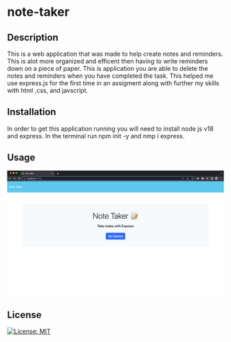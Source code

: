 # note-taker

## Description 
This is a web application that was made to help create notes and reminders. This is alot more organized and efficent then having to write reminders down on a piece of paper. This is application you are able to delete the notes and reminders when you have completed the task. This helped me use express.js for the first time in an assigment along with further my skills with html ,css, and javscript.

## Installation 
In order to get this application running you will need to install node js v18 and express. 
In the terminal run npm init -y and nmp i express.

## Usage

<img src="https://github.com/jtpham13/note-taker/blob/main/public/assets/images/notetaker.png">

## License 
[![License: MIT](https://img.shields.io/badge/License-MIT-yellow.svg)](https://opensource.org/licenses/MIT)
